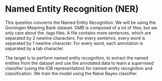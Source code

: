 # Named Entity Recognition (NER)

This question concerns the Named Entity Recognition. We will be using the Groningen Meaning Bank
dataset. GMB is composed of a lot of files, but we only care about the .tags files.
A file contains more sentences, which are separated by 2 newline characters. For every sentence, every
word is separated by 1 newline character. For every word, each annotation is separated by a tab character.

The target is to perform named entity recognition, to extract the named entities from the dataset and use the
annotated data to learn a supervised classifier (using the IOB representation) for named-entity
recognition and classification. We train the model using the Naïve Bayes classifier.

